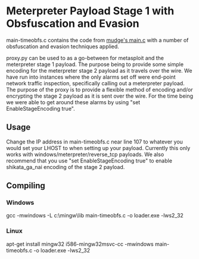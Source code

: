 # Meterpreter Payload Stage 1 with Obsfuscation and Evasion

main-timeobfs.c contains the code from [mudge's main.c](https://github.com/rsmudge/metasploit-loader) with a number of obsfuscation and evasion techniques applied. 

proxy.py can be used to as a go-between for metasploit and the meterpreter stage 1 payload. The purpose being to provide some simple encoding for the meterpreter stage 2 payload as it travels over the wire. We have run into instances where the only alarms set off were end-point network traffic inspection, specifically calling out a meterpreter payload. The purpose of the proxy is to provide a flexible method of encoding and/or encrypting the stage 2 payload as it is sent over the wire. For the time being we were able to get around these alarms by using "set EnableStageEncoding true".

## Usage
Change the IP address in main-timeobfs.c near line 107 to whatever you would set your LHOST to when setting up your payload. Currently this only works with windows/meterpreter/reverse_tcp payloads. We also recommend that you use "set EnableStageEncoding true" to enable shikata_ga_nai encoding of the stage 2 payload.

## Compiling
### Windows 
gcc -mwindows -L c:\mingw\lib main-timeobfs.c -o loader.exe -lws2_32
### Linux
apt-get install mingw32
i586-mingw32msvc-cc -mwindows main-timeobfs.c -o loader.exe -lws2_32
